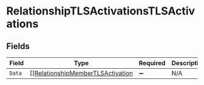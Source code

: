 # RelationshipTLSActivationsTLSActivations


## Fields

| Field                                                                                       | Type                                                                                        | Required                                                                                    | Description                                                                                 |
| ------------------------------------------------------------------------------------------- | ------------------------------------------------------------------------------------------- | ------------------------------------------------------------------------------------------- | ------------------------------------------------------------------------------------------- |
| `Data`                                                                                      | [][RelationshipMemberTLSActivation](../../models/shared/relationshipmembertlsactivation.md) | :heavy_minus_sign:                                                                          | N/A                                                                                         |